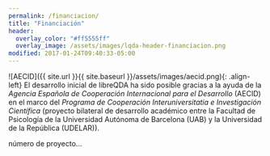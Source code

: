 ```yaml
---
permalink: /financiacion/
title: "Financiación"
header:
  overlay_color: "#ff5555ff"
  overlay_image: /assets/images/lqda-header-financiacion.png
modified: 2017-01-24T09:40:33-05:00
---
```


![AECID]({{ site.url }}{{ site.baseurl }}/assets/images/aecid.png){: .align-left}
El desarrollo inicial de libreQDA ha sido posible gracias a la ayuda de la _Agencia Española de Cooperación Internacional para el Desarrollo_ (AECID) en el marco del _Programa de Cooperación Interuniversitatia e Investigación Científica_ (proyecto bilateral de desarrollo académico entre la Facultad de Psicología de la Universidad Autónoma de Barcelona (UAB) y la Universidad de la República (UDELAR)).

número de proyecto...
